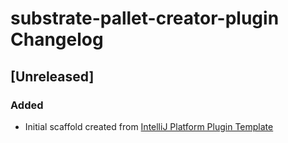 <!-- Keep a Changelog guide -> https://keepachangelog.com -->

# substrate-pallet-creator-plugin Changelog

## [Unreleased]
### Added
- Initial scaffold created from [IntelliJ Platform Plugin Template](https://github.com/JetBrains/intellij-platform-plugin-template)
